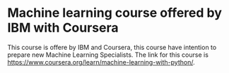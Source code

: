 # Machine learning course offered by IBM with Coursera

This course is offere by IBM and Coursera, this course have intention to prepare new Machine Learning Specialists.
The link for this course is <https://www.coursera.org/learn/machine-learning-with-python/>.
